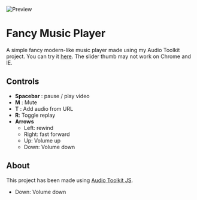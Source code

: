 ![Preview](img/preview.png)
# Fancy Music Player

A simple fancy modern-like music player made using my Audio Toolkit project.
You can try it [here](https://augustofrade.github.io/music-player).
The slider thumb may not work on Chrome and IE.

## Controls
- **Spacebar** : pause / play video
- **M** : Mute
- **T** : Add audio from URL
- **R**: Toggle replay
- **Arrows**
  - Left: rewind
  - Right: fast forward
  - Up: Volume up
  - Down: Volume down

## About
This project has been made using [Audio Toolkit JS](https://github.com/augustofrade/audiotoolkitjs).
  - Down: Volume down